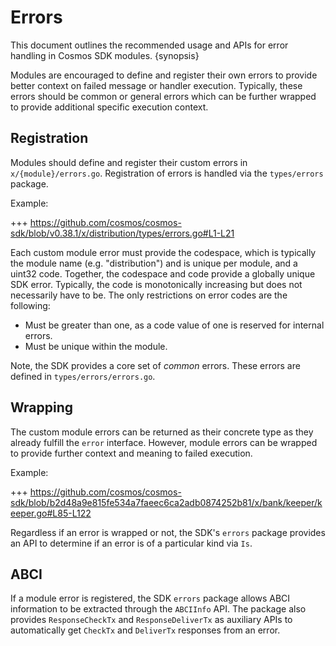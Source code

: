 <!--
order: 13
-->

# Errors

This document outlines the recommended usage and APIs for error handling in Cosmos SDK modules. {synopsis}

Modules are encouraged to define and register their own errors to provide better
context on failed message or handler execution. Typically, these errors should be
common or general errors which can be further wrapped to provide additional specific
execution context.

## Registration

Modules should define and register their custom errors in `x/{module}/errors.go`. Registration
of errors is handled via the `types/errors` package.

Example:

+++ https://github.com/cosmos/cosmos-sdk/blob/v0.38.1/x/distribution/types/errors.go#L1-L21

Each custom module error must provide the codespace, which is typically the module name
(e.g. "distribution") and is unique per module, and a uint32 code. Together, the codespace and code
provide a globally unique SDK error. Typically, the code is monotonically increasing but does not
necessarily have to be. The only restrictions on error codes are the following:

- Must be greater than one, as a code value of one is reserved for internal errors.
- Must be unique within the module.

Note, the SDK provides a core set of _common_ errors. These errors are defined in `types/errors/errors.go`.

## Wrapping

The custom module errors can be returned as their concrete type as they already fulfill the `error`
interface. However, module errors can be wrapped to provide further context and meaning to failed
execution.

Example:

+++ https://github.com/cosmos/cosmos-sdk/blob/b2d48a9e815fe534a7faeec6ca2adb0874252b81/x/bank/keeper/keeper.go#L85-L122

Regardless if an error is wrapped or not, the SDK's `errors` package provides an API to determine if
an error is of a particular kind via `Is`.

## ABCI

If a module error is registered, the SDK `errors` package allows ABCI information to be extracted
through the `ABCIInfo` API. The package also provides `ResponseCheckTx` and `ResponseDeliverTx` as
auxiliary APIs to automatically get `CheckTx` and `DeliverTx` responses from an error.
